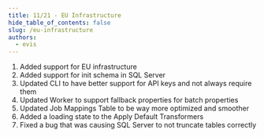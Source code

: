 ```yaml
---
title: 11/21 - EU Infrastructure
hide_table_of_contents: false
slug: /eu-infrastructure
authors:
  - evis
---
```


1. Added support for EU infrastructure
2. Added support for init schema in SQL Server
3. Updated CLI to have better support for API keys and not always require them
4. Updated Worker to support fallback properties for batch properties
5. Updated Job Mappings Table to be way more optimized and smoother
6. Added a loading state to the Apply Default Transformers
7. Fixed a bug that was causing SQL Server to not truncate tables correctly
